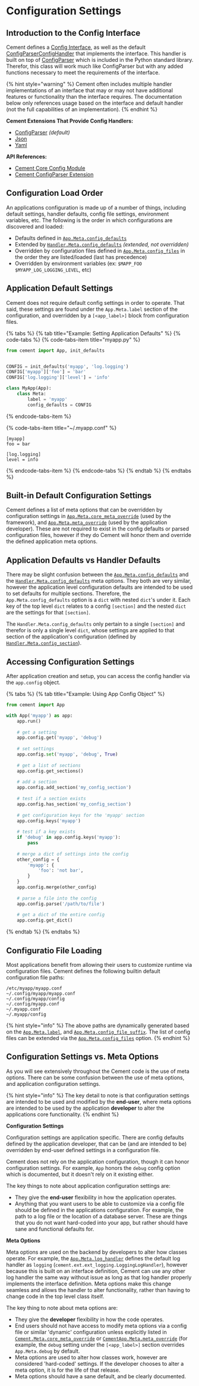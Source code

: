 # Configuration Settings

## Introduction to the Config Interface

Cement defines a [Config Interface](http://cement.readthedocs.io/en/2.99/api/core/config/#cement.core.config.ConfigInterface), as well as the default [ConfigParserConfigHandler](http://cement.readthedocs.io/en/2.99/api/ext/ext_configparser/#cement.ext.ext_configparser.ConfigParserConfigHandler) that implements the interface. This handler is built on top of [ConfigParser](http://docs.python.org/library/configparser.html) which is included in the Python standard library. Therefor, this class will work much like ConfigParser but with any added functions necessary to meet the requirements of the interface.

{% hint style="warning" %}
Cement often includes multiple handler implementations of an interface that may or may not have additional features or functionality than the interface requires.  The documentation below only references usage based on the interface and default handler \(not the full capabilities of an implementation\).
{% endhint %}

**Cement Extensions That Provide Config Handlers:**

* [ConfigParser](../extensions/configparser.md) _\(default\)_
* [Json](../extensions/json.md)
* [Yaml](../extensions/yaml.md)

**API References:**

* [Cement Core Config Module](https://cement.readthedocs.io/en/2.99/api/core/config/)
* [Cement ConfigParser Extension](https://cement.readthedocs.io/en/2.99/api/ext/ext_configparser/)

## Configuration Load Order

An applications configuration is made up of a number of things, including default settings, handler defaults, config file settings, environment variables, etc. The following is the order in which configurations are discovered and loaded:

* Defaults defined in [`App.Meta.config_defaults`](http://cement.readthedocs.io/en/2.99/api/core/foundation/#cement.core.foundation.App.Meta.config_defaults)
* Extended by [`Handler.Meta.config_defaults`](http://cement.readthedocs.io/en/2.99/api/core/handler/#cement.core.handler.Handler.Meta.config_defaults) _\(extended, not overridden\)_
* Overridden by configuration files defined in [`App.Meta.config_files`](http://cement.readthedocs.io/en/2.99/api/core/foundation/#cement.core.foundation.App.Meta.config_files) in the order they are listed/loaded \(last has precedence\)
* Overridden by environment variables \(ex: `$MAPP_FOO` `$MYAPP_LOG_LOGGING_LEVEL`, etc\)

## Application Default Settings

Cement does not require default config settings in order to operate. That said, these settings are found under the `App.Meta.label` section of the configuration, and overridden by a `[<app_label>]` block from configuration files.

{% tabs %}
{% tab title="Example: Setting Application Defaults" %}
{% code-tabs %}
{% code-tabs-item title="myapp.py" %}
```python
from cement import App, init_defaults


CONFIG = init_defaults('myapp', 'log.logging')
CONFIG['myapp']['foo'] = 'bar'
CONFIG['log.logging']['level'] = 'info'

class MyApp(App):
    class Meta:
        label = 'myapp'
        config_defaults = CONFIG
```
{% endcode-tabs-item %}

{% code-tabs-item title="~/.myapp.conf" %}
```
[myapp]
foo = bar

[log.logging]
level = info
```
{% endcode-tabs-item %}
{% endcode-tabs %}
{% endtab %}
{% endtabs %}

## Built-in Default Configuration Settings

Cement defines a list of meta options that can be overridden by configuration settings in [`App.Meta.core_meta_override`](http://cement.readthedocs.io/en/2.99/api/core/foundation/#cement.core.foundation.App.Meta.core_meta_override) \(used by the framework\), and [`App.Meta.meta_override`](http://cement.readthedocs.io/en/2.99/api/core/foundation/#cement.core.foundation.App.Meta.meta_override) \(used by the application developer\). These are not required to exist in the config defaults or parsed configuration files, however if they do Cement will honor them and override the defined application meta options.

## Application Defaults vs Handler Defaults

There may be slight confusion between the [`App.Meta.config_defaults`](http://cement.readthedocs.io/en/2.99/api/core/foundation/#cement.core.foundation.App.Meta.config_defaults) and the [`Handler.Meta.config_defaults`](http://cement.readthedocs.io/en/2.99/api/core/handler/#cement.core.handler.Handler.Meta.config_defaults) meta options. They both are very similar, however the application level configuration defaults are intended to be used to set defaults for multiple sections. Therefore, the `App.Meta.config_defaults` option is a `dict` with nested `dict`'s under it. Each key of the top level `dict` relates to a config `[section]` and the nested `dict` are the settings for that `[section]`.

The `Handler.Meta.config_defaults` only pertain to a single `[section]` and therefor is only a single level `dict`, whose settings are applied to that section of the application's configuration \(defined by [`Handler.Meta.config_section`](http://cement.readthedocs.io/en/2.99/api/core/handler/#cement.core.handler.Handler.Meta.config_section)\).

## Accessing Configuration Settings

After application creation and setup, you can access the config handler via the `app.config` object. 

{% tabs %}
{% tab title="Example: Using App Config Object" %}
```python
from cement import App

with App('myapp') as app:
    app.run()
    
    ​# get a setting
    app.config.get('myapp', 'debug')
    
    ​# set settings
    app.config.set('myapp', 'debug', True)
    
    ​# get a list of sections
    app.config.get_sections()​
    
    # add a section
    app.config.add_section('my_config_section')
    
    ​# test if a section exists
    app.config.has_section('my_config_section')​
    
    # get configuration keys for the 'myapp' section
    app.config.keys('myapp')​
    
    # test if a key exists
    if 'debug' in app.config.keys('myapp')​:
        pass
    
    # merge a dict of settings into the config
    other_config = {
        'myapp': {
            'foo': 'not bar',
        }
    }
    app.config.merge(other_config)
    
    # parse a file into the config
    app.config.parse('/path/to/file')
    
    # get a dict of the entire config
    app.config.get_dict()
```
{% endtab %}
{% endtabs %}



## Configuratio File Loading

Most applications benefit from allowing their users to customize runtime via configuration files.  Cement defines the following builtin default configuration file paths:

```text
/etc/myapp/myapp.conf
~/.config/myapp/myapp.conf
~/.config/myapp/config
~/.config/myapp.conf
~/.myapp.conf
~/.myapp/config
```

{% hint style="info" %}
The above paths are dynamically generated based on the [`App.Meta.label`](http://cement.readthedocs.io/en/2.99/api/core/foundation/#cement.core.foundation.App.Meta.label), and [`App.Meta.config_file_suffix`](http://cement.readthedocs.io/en/2.99/api/core/foundation/#cement.core.foundation.App.Meta.config_file_suffix).  The list of config files can be extended via the [`App.Meta.config_files`](http://cement.readthedocs.io/en/2.99/api/core/foundation/#cement.core.foundation.App.Meta.config_files) option.
{% endhint %}

## Configuration Settings vs. Meta Options

As you will see extensively throughout the Cement code is the use of meta options. There can be some confusion between the use of meta options, and application configuration settings. 

{% hint style="info" %}
The key detail to note is that configuration settings are intended to be used and modified by the **end-user**, where meta options are intended to be used by the application **developer** to alter the applications core functionality.
{% endhint %}

**Configuration Settings**

Configuration settings are application specific. There are config defaults defined by the application developer, that can be \(and are intended to be\) overridden by end-user defined settings in a configuration file.

Cement does not rely on the application configuration, though it can honor configuration settings. For example, `App` honors the `debug` config option which is documented, but it doesn't rely on it existing either.

The key things to note about application configuration settings are:

* They give the **end-user** flexibility in how the application operates.
* Anything that you want users to be able to customize via a config file should be defined in the applications configuration. For example, the path to a log file or the location of a database server. These are things that you do not want hard-coded into your app, but rather should have sane and functional defaults for.

**Meta Options**

Meta options are used on the backend by developers to alter how classes operate. For example, the [`App.Meta.log_handler`](http://cement.readthedocs.io/en/2.99/api/core/foundation/#cement.core.foundation.App.Meta.log_handler) defines the default log handler as `logging` \(`cement.ext.ext_logging.LoggingLogHandler`\), however because this is built on an interface definition, Cement can use any other log handler the same way without issue as long as that log handler properly implements the interface definition. Meta options make this change seamless and allows the handler to alter functionality, rather than having to change code in the top level class itself.

The key thing to note about meta options are:

* They give the **developer** flexibility in how the code operates.
* End users should not have access to modify meta options via a config file or similar 'dynamic' configuration unless explicitly listed in [`Cement.Meta.core_meta_override`](http://cement.readthedocs.io/en/2.99/api/core/foundation/#cement.core.foundation.App.Meta.core_meta_override) or [`CementApp.Meta.meta_override`](http://cement.readthedocs.io/en/2.99/api/core/foundation/#cement.core.foundation.App.Meta.meta_override) \(for example, the `debug` setting under the `[<app_label>]` section overrides `App.Meta.debug` by default.
* Meta options are used to alter how classes work, however are considered 'hard-coded' settings. If the developer chooses to alter a meta option, it is for the life of that release.
* Meta options should have a sane default, and be clearly documented.

